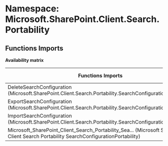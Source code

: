 # Namespace: Microsoft.SharePoint.Client.Search.Portability

## Functions Imports

**Availability matrix**

Functions Imports | SPO | SP 2019 | SP 2016 | SP 2013
----------|:---:|:-------:|:-------:|:-------:
DeleteSearchConfiguration (Microsoft.SharePoint.Client.Search.Portability.SearchConfigurationPortability) | ❌ | ❌ | ❌ | ✅
ExportSearchConfiguration (Microsoft.SharePoint.Client.Search.Portability.SearchConfigurationPortability) | ❌ | ❌ | ❌ | ✅
ImportSearchConfiguration (Microsoft.SharePoint.Client.Search.Portability.SearchConfigurationPortability) | ❌ | ❌ | ❌ | ✅
<span title="Microsoft_SharePoint_Client_Search_Portability_SearchConfigurationPortability">Microsoft_SharePoint_Client_Search_Portability_Sea...</span> (Microsoft SharePoint Client Search Portability SearchConfigurationPortability) | ❌ | ❌ | ❌ | ✅